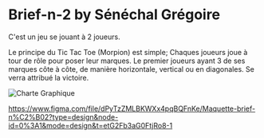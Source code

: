 # Brief-n-2 by Sénéchal Grégoire

C'est un jeu se jouant à 2 joueurs.

Le principe du Tic Tac Toe (Morpion) est simple;
Chaques joueurs joue à tour de rôle pour poser leur marques.
Le premier joueurs ayant 3 de ses marques côte à côte, de manière horizontale, vertical ou en diagonales. Se verra attribué la victoire.


![Charte Graphique](https://github.com/EyJunn/Brief-n-2/assets/154548599/6b329410-bd4a-4218-af2a-3364c7e82c75)


https://www.figma.com/file/dPyTzZMLBKWXx4pqBQFnKe/Maquette-brief-n%C2%B02?type=design&node-id=0%3A1&mode=design&t=etG2Fb3aG0FtjRo8-1
